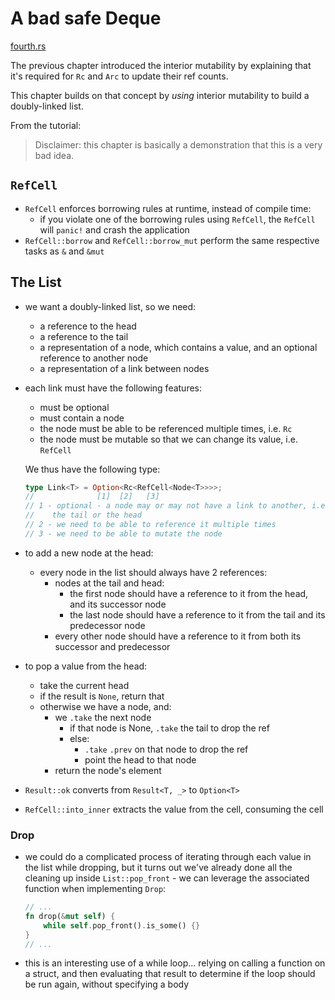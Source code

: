 # A bad safe Deque

[fourth.rs](../src/fourth.rs)

The previous chapter introduced the interior mutability by explaining that it's
required for `Rc` and `Arc` to update their ref counts.

This chapter builds on that concept by _using_ interior mutability to build a
doubly-linked list.

From the tutorial:

> Disclaimer: this chapter is basically a demonstration that this is a very bad
> idea.

## `RefCell`

- `RefCell` enforces borrowing rules at runtime, instead of compile time:
  - if you violate one of the borrowing rules using `RefCell`, the `RefCell`
    will `panic!` and crash the application
- `RefCell::borrow` and `RefCell::borrow_mut` perform the same respective tasks
  as `&` and `&mut`

## The List

- we want a doubly-linked list, so we need:
  - a reference to the head
  - a reference to the tail
  - a representation of a node, which contains a value, and an optional
    reference to another node
  - a representation of a link between nodes
- each link must have the following features:

  - must be optional
  - must contain a node
  - the node must be able to be referenced multiple times, i.e. `Rc`
  - the node must be mutable so that we can change its value, i.e. `RefCell`

  We thus have the following type:

  ```rust
  type Link<T> = Option<Rc<RefCell<Node<T>>>>;
  //              [1]  [2]   [3]
  // 1 - optional - a node may or may not have a link to another, i.e.
  //    the tail or the head
  // 2 - we need to be able to reference it multiple times
  // 3 - we need to be able to mutate the node
  ```

- to add a new node at the head:
  - every node in the list should always have 2 references:
    - nodes at the tail and head:
      - the first node should have a reference to it from the head, and its
        successor node
      - the last node should have a reference to it from the tail and its
        predecessor node
    - every other node should have a reference to it from both its successor and
      predecessor
- to pop a value from the head:
  - take the current head
  - if the result is `None`, return that
  - otherwise we have a node, and:
    - we `.take` the next node
      - if that node is None, `.take` the tail to drop the ref
      - else:
        - `.take` `.prev` on that node to drop the ref
        - point the head to that node
    - return the node's element
- `Result::ok` converts from `Result<T, _>` to `Option<T>`
- `RefCell::into_inner` extracts the value from the cell, consuming the cell

### Drop

- we could do a complicated process of iterating through each value in the list
  while dropping, but it turns out we've already done all the cleaning up
  inside `List::pop_front` - we can leverage the associated function when
  implementing `Drop`:

  ```rust
  // ...
  fn drop(&mut self) {
      while self.pop_front().is_some() {}
  }
  // ...
  ```

- this is an interesting use of a while loop... relying on calling a function on
  a struct, and then evaluating that result to determine if the loop should be
  run again, without specifying a body
